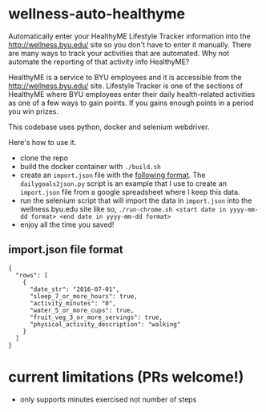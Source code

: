 # wellness-auto-healthyme
Automatically enter your HealthyME Lifestyle Tracker information into the http://wellness.byu.edu/ site so you don't have to enter it manually.  There are many ways to track your activities that are automated.  Why not automate the reporting of that activity info HealthyME?

HealthyME is a service to BYU employees and it is accessible from the http://wellness.byu.edu/ site.  Lifestyle Tracker is one of the sections of HealthyME where BYU employees enter their daily health-related activities as one of a few ways to gain points.  If you gains enough points in a period you win prizes.

This codebase uses python, docker and selenium webdriver.

Here's how to use it.
- clone the repo
- build the docker container with `./build.sh`
- create an `import.json` file with the [following format](#importjson-file-format).  The `dailygoals2json.py` script is an example that I use to create an `import.json` file from a google spreadsheet where I keep this data.
- run the selenium script that will import the data in `import.json` into the wellness.byu.edu site like so, `./run-chrome.sh <start date in yyyy-mm-dd format> <end date in yyyy-mm-dd format>`
- enjoy all the time you saved!

## import.json file format
```
{
  "rows": [
    {
      "date_str": "2016-07-01", 
      "sleep_7_or_more_hours": true, 
      "activity_minutes": "0", 
      "water_5_or_more_cups": true, 
      "fruit_veg_3_or_more_servings": true, 
      "physical_activity_description": "walking"
    }
  ]
}
```

# current limitations (PRs welcome!)
- only supports minutes exercised not number of steps

